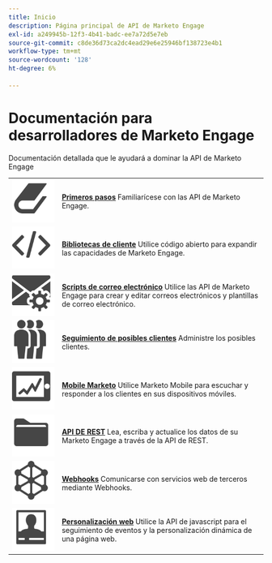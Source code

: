 ```yaml
---
title: Inicio
description: Página principal de API de Marketo Engage
exl-id: a249945b-12f3-4b41-badc-ee7a72d5e7eb
source-git-commit: c8de36d73ca2dc4ead29e6e25946bf138723e4b1
workflow-type: tm+mt
source-wordcount: '128'
ht-degree: 6%

---
```


# Documentación para desarrolladores de Marketo Engage

Documentación detallada que le ayudará a dominar la API de Marketo Engage

<table>
<tbody>
<tr>
<td><img src="assets/Smock_Book_18_N.svg" alt="Introducción"></td>
<td><a href="getting-started.md"><strong>Primeros pasos</strong></a>  Familiarícese con las API de Marketo Engage.</td>
</tr>
<tr>
<td><img src="assets/Smock_Code_18_N.svg" alt="Bibliotecas de cliente"></td>
<td><a href="https://github.com/Marketo/Community-Supported-Client-Libraries"><strong>Bibliotecas de cliente</strong></a> Utilice código abierto para expandir las capacidades de Marketo Engage.</td>
</tr>
<tr>
<td><img src="assets/Smock_EmailGear_18_N.svg" alt="Scripts de correo electrónico"></td>
<td><a href="rest-api/emails.md"><strong>Scripts de correo electrónico</strong></a> Utilice las API de Marketo Engage para crear y editar correos electrónicos y plantillas de correo electrónico.</td>
</tr>
<tr>
<td><img src="assets/Smock_PeopleGroup_18_N.svg" alt="Seguimiento de leads"></td>
<td><a href="javascript-api/lead-tracking.md"><strong>Seguimiento de posibles clientes</strong></a> Administre los posibles clientes.</td>
</tr>
<tr>
<td><img src="assets/Smock_MobileServices_18_N.svg" alt="Mobile Marketo"></td>
<td><a href="mobile/mobile.md"><strong>Mobile Marketo</strong></a> Utilice Marketo Mobile para escuchar y responder a los clientes en sus dispositivos móviles.</td>
</tr>
<tr>
<td><img src="assets/Smock_AppleFiles_18_N.svg" alt="API de REST"></td>
<td><a href="https://developer.adobe.com/marketo-apis/"><strong>API DE REST</strong></a> Lea, escriba y actualice los datos de su Marketo Engage a través de la API de REST.</td>
</tr>
<tr>
<td><img src="assets/Smock_SocialNetwork_18_N.svg" alt="Webhooks"></td>
<td><a href="webhooks/webhooks.md"><strong>Webhooks</strong></a> Comunicarse con servicios web de terceros mediante Webhooks.</td>
</tr>
<tr>
<td><img src="assets/Smock_PersonalizationField_18_N.svg" alt="Personalización web"></td>
<td><a href="javascript-api/web-personalization.md"><strong>Personalización web</strong></a> Utilice la API de javascript para el seguimiento de eventos y la personalización dinámica de una página web.</td>
</tr>
</tbody>
</table>

